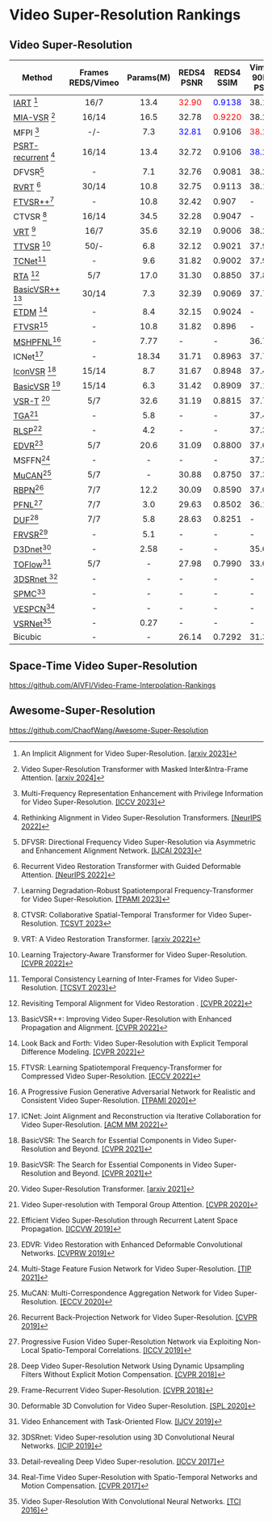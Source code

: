 # Video Super-Resolution Rankings

## Video Super-Resolution

| Method                                                                                         | Frames REDS/Vimeo | Params(M) | REDS4 PSNR                    | REDS4 SSIM                     | Vimeo-90K-T PSNR              | Vimeo-90K-T SSIM               | Vid4 PSNR                     | Vid4 SSIM                      |
|------------------------------------------------------------------------------------------------|:-----------------:|:---------:|-------------------------------|--------------------------------|-------------------------------|--------------------------------|-------------------------------|--------------------------------|
| [IART](https://github.com/kai422/IART) [^32]                                                   |       16/7        |   13.4    | <font color=red>32.90</font>  | <font color=blue>0.9138</font>  | 38.14                         | 0.9528                         | <font color=blue>28.26</font> | <font color=blue>0.8517</font> |
| [MIA-VSR](https://github.com/LabShuHangGU/MIA-VSR) [^33]                                                                                     |        16/14        |   16.5    | 32.78 | <font color=red>0.9220</font>                         | 38.22  | 0.9532                        | 28.20                         | 0.8507                         |
| MFPI [^31]                                                                                     |        -/-        |    7.3    | <font color=blue>32.81</font> | 0.9106                         | <font color=red>38.28</font>  | 0.9534                         | 28.11                         | 0.8481                         |
| [PSRT-recurrent](https://github.com/XPixelGroup/RethinkVSRAlignment) [^30]                     |       16/14       |   13.4    | 32.72                         | 0.9106                         | <font color=blue>38.27</font> | <font color=blue>0.9536</font> | 28.07                         | 0.8485                         |
| DFVSR[^29]                                                                                     |         -         |    7.1    | 32.76                         | 0.9081                         | 38.25                         | <font color=red>0.9556</font>  | 27.92                         | 0.8427                         |
| [RVRT](https://github.com/JingyunLiang/RVRT) [^28]                                             |       30/14       |   10.8    | 32.75                         | 0.9113 | 38.15                         | 0.9527                         | 27.99                         | 0.8426                         |
| [FTVSR++](https://github.com/researchmm/FTVSR)[^27]                                            |         -         |   10.8    | 32.42                         | 0.907                          | -                             | -                              | <font color=red>28.80</font>  | <font color=red>0.868</font>   |
| CTVSR [^34]                                               |       16/14        |   34.5    | 32.28                         | 0.9047                         | -                         | -                         | 28.03                         | 0.8487                         |
| [VRT](https://github.com/JingyunLiang/VRT) [^26]                                               |       16/7        |   35.6    | 32.19                         | 0.9006                         | 38.20                         | 0.9530                         | 27.93                         | 0.8425                         |
| [TTVSR](https://github.com/researchmm/TTVSR) [^25]                                             |       50/-        |    6.8    | 32.12                         | 0.9021                         | 37.92                         | 0.9526                         | 28.40                         | 0.8643                         |
| [TCNet](https://github.com/Kimsure/TCNet-for-VSR)[^24]                                         |         -         |    9.6    | 31.82                         | 0.9002                         | 37.94                         | 0.9514                         | 27.48                         | 0.8380                         |
| [RTA](https://github.com/redrock303/Revisiting-Temporal-Alignment-for-Video-Restoration) [^23] |        5/7        |   17.0    | 31.30                         | 0.8850                         | 37.84                         | 0.9498                         | 27.90                         | 0.8380                         |
| [BasicVSR++](https://github.com/ckkelvinchan/BasicVSR_PlusPlus) [^22]                          |       30/14       |    7.3    | 32.39                         | 0.9069                         | 37.79                         | 0.9500                         | 27.79                         | 0.8400                         |
| [ETDM](https://github.com/junpan19/ETDM) [^21]                                                 |         -         |    8.4    | 32.15                         | 0.9024                         | -                             | -                              | 28.81                         | 0.8725                         |
| [FTVSR](https://github.com/researchmm/FTVSR)[^20]                                              |         -         |   10.8    | 31.82                         | 0.896                          | -                             | -                              | 28.31                         | 0.860                          |
| [MSHPFNL](https://github.com/psychopa4/MSHPFNL)[^19]                                           |         -         |   7.77    | -                             | -                              | 36.75                         | 0.9406                         | 27.70                         | 0.8472                         |
| ICNet[^18]                                                                                     |         -         |   18.34   | 31.71                         | 0.8963                         | 37.72                         | 0.9477                         | 27.43                         | 0.8287                         |
| [IconVSR](https://github.com/ckkelvinchan/BasicVSR-IconVSR) [^17]                              |       15/14       |    8.7    | 31.67                         | 0.8948                         | 37.47                         | 0.9476                         | 27.39                         | 0.8279                         |
| [BasicVSR](https://github.com/ckkelvinchan/BasicVSR-IconVSR) [^17]                             |       15/14       |    6.3    | 31.42                         | 0.8909                         | 37.18                         | 0.9450                         | 27.24                         | 0.8251                         |
| [VSR-T](https://github.com/caojiezhang/VSR-Transformer) [^16]                                  |        5/7        |   32.6    | 31.19                         | 0.8815                         | 37.71                         | 0.9494                         | 27.36                         | 0.8258                         |
| [TGA](https://github.com/junpan19/VSR_TGA)[^15]                                                |         -         |    5.8    | -                             | -                              | 37.43                         | 0.9480                         | 27.19                         | 0.8213                         |
| [RLSP](https://github.com/dariofuoli/RLSP)[^14]                                                |         -         |    4.2    | -                             | -                              | 37.39                         | 0.9470                         | 27.15                         | 0.8202                         |
| [EDVR](https://github.com/xinntao/EDVR)[^13]                                                   |        5/7        |   20.6    | 31.09                         | 0.8800                         | 37.61                         | 0.9489                         | 27.35                         | 0.8264                         |
| MSFFN[^12]                                                                                     |         -         |     -     | -                             | -                              | 37.33                         | 0.9467                         | 27.23                         | 0.8218                         |
| [MuCAN](https://github.com/dvlab-research/Simple-SR)[^11]                                      |        5/7        |     -     | 30.88                         | 0.8750                         | 37.32                         | 0.9465                         | -                             | -                              |
| [RBPN](https://github.com/alterzero/RBPN-PyTorch)[^10]                                         |        7/7        |   12.2    | 30.09                         | 0.8590                         | 37.07                         | 0.9435                         | 27.12                         | 0.8180                         |
| [PFNL](https://github.com/psychopa4/PFNL)[^9]                                                  |        7/7        |    3.0    | 29.63                         | 0.8502                         | 36.14                         | 0.9363                         | 26.73                         | 0.8029                         |
| [DUF](https://github.com/HymEric/VSR-DUF-Reimplement)[^8]                                      |        7/7        |    5.8    | 28.63                         | 0.8251                         | -                             | -                              | 27.33                         | 0.8319                         |
| [FRVSR](https://github.com/msmsajjadi/FRVSR)[^7]                                               |         -         |    5.1    | -                             | -                              | -                             | -                              | 26.69                         | 0.8220                         |
| [D3Dnet](https://github.com/XinyiYing/D3Dnet)[^6]                                              |         -         |   2.58    | -                             | -                              | 35.65                         | 0.933                          | 26.52                         | 0.799                          |
| [TOFlow](https://github.com/anchen1011/toflow)[^5]                                             |        5/7        |     -     | 27.98                         | 0.7990                         | 33.08                         | 0.9054                         | 25.89                         | 0.7651                         |
| [3DSRnet ](https://github.com/sooyekim/3DSRnet)[^4]                                            |         -         |     -     | -                             | -                              | -                             | -                              | 25.71                         | 0.7588                         |
| [SPMC](https://github.com/jiangsutx/SPMC_VideoSR)[^3]                                          |         -         |     -     | -                             | -                              | -                             | -                              | 25.52                         | 0.76                           |
| [VESPCN](https://github.com/JuheonYi/VESPCN-PyTorch)[^2]                                       |         -         |     -     | -                             | -                              | -                             | -                              | 25.35                         | 0.7577                         |
| [VSRNet](https://github.com/usstdqq/vsrnet_pytorch)[^1]                                        |         -         |   0.27    | -                             | -                              | -                             | -                              | 22.81                         | 0.65                           |
| Bicubic                                                                                        |         -         |     -     | 26.14                         | 0.7292                         | 31.32                         | 0.8684                         | 23.78                         | 0.6347                         |

## Space-Time Video Super-Resolution

https://github.com/AIVFI/Video-Frame-Interpolation-Rankings

## Awesome-Super-Resolution

https://github.com/ChaofWang/Awesome-Super-Resolution

[^1]: Video Super-Resolution With Convolutional Neural Networks. [[TCI 2016]](https://ieeexplore.ieee.org/stamp/stamp.jsp?tp=&arnumber=7444187)
[^2]: Real-Time Video Super-Resolution with Spatio-Temporal Networks and Motion Compensation. [[CVPR 2017]](https://openaccess.thecvf.com/content_cvpr_2017/papers/Caballero_Real-Time_Video_Super-Resolution_CVPR_2017_paper.pdf)
[^3]: Detail-revealing Deep Video Super-resolution. [[ICCV 2017]](https://openaccess.thecvf.com/content_ICCV_2017/papers/Tao_Detail-Revealing_Deep_Video_ICCV_2017_paper.pdf)
[^4]: 3DSRnet: Video Super-resolution using 3D Convolutional Neural Networks. [[ICIP 2019]](https://arxiv.org/pdf/1812.09079.pdf)
[^5]: Video Enhancement with Task-Oriented Flow. [[IJCV 2019]](https://arxiv.org/pdf/1711.09078.pdf)
[^6]: Deformable 3D Convolution for Video Super-Resolution. [[SPL 2020]](https://arxiv.org/pdf/2004.02803.pdf)
[^7]: Frame-Recurrent Video Super-Resolution. [[CVPR 2018]](https://openaccess.thecvf.com/content_cvpr_2018/papers/Sajjadi_Frame-Recurrent_Video_Super-Resolution_CVPR_2018_paper.pdf)
[^8]: Deep Video Super-Resolution Network Using Dynamic Upsampling Filters Without Explicit Motion Compensation. [[CVPR 2018]](https://openaccess.thecvf.com/content_cvpr_2018/papers/Jo_Deep_Video_Super-Resolution_CVPR_2018_paper.pdf)
[^9]: Progressive Fusion Video Super-Resolution Network via Exploiting Non-Local Spatio-Temporal Correlations. [[ICCV 2019]](https://openaccess.thecvf.com/content_ICCV_2019/papers/Yi_Progressive_Fusion_Video_Super-Resolution_Network_via_Exploiting_Non-Local_Spatio-Temporal_Correlations_ICCV_2019_paper.pdf)
[^10]: Recurrent Back-Projection Network for Video Super-Resolution. [[CVPR 2019]](https://openaccess.thecvf.com/content_CVPR_2019/papers/Haris_Recurrent_Back-Projection_Network_for_Video_Super-Resolution_CVPR_2019_paper.pdf)
[^11]: MuCAN: Multi-Correspondence Aggregation Network for Video Super-Resolution. [[ECCV 2020]](https://www.ecva.net/papers/eccv_2020/papers_ECCV/papers/123550341.pdf)
[^12]: Multi-Stage Feature Fusion Network for Video Super-Resolution. [[TIP 2021]](https://ieeexplore.ieee.org/stamp/stamp.jsp?tp=&arnumber=9351768)
[^13]: EDVR: Video Restoration with Enhanced Deformable Convolutional Networks. [[CVPRW 2019]](https://openaccess.thecvf.com/content_CVPRW_2019/papers/NTIRE/Wang_EDVR_Video_Restoration_With_Enhanced_Deformable_Convolutional_Networks_CVPRW_2019_paper.pdf)
[^14]: Efficient Video Super-Resolution through Recurrent Latent Space Propagation. [[ICCVW 2019]](https://ieeexplore.ieee.org/stamp/stamp.jsp?tp=&arnumber=9022159)
[^15]: Video Super-resolution with Temporal Group Attention. [[CVPR 2020]](https://openaccess.thecvf.com/content_CVPR_2020/papers/Isobe_Video_Super-Resolution_With_Temporal_Group_Attention_CVPR_2020_paper.pdf)
[^16]: Video Super-Resolution Transformer. [[arxiv 2021]](https://arxiv.org/pdf/2106.06847.pdf)
[^17]: BasicVSR: The Search for Essential Components in Video Super-Resolution and Beyond. [[CVPR 2021]](https://openaccess.thecvf.com/content/CVPR2021/papers/Chan_BasicVSR_The_Search_for_Essential_Components_in_Video_Super-Resolution_and_CVPR_2021_paper.pdf)
[^18]: ICNet: Joint Alignment and Reconstruction via Iterative Collaboration for Video Super-Resolution. [[ACM MM 2022]](https://dl.acm.org/doi/pdf/10.1145/3503161.3547994)
[^19]: A Progressive Fusion Generative Adversarial Network for Realistic and Consistent Video Super-Resolution. [[TPAMI 2020]](https://ieeexplore.ieee.org/stamp/stamp.jsp?tp=&arnumber=9279273)
[^20]: FTVSR: Learning Spatiotemporal Frequency-Transformer for Compressed Video Super-Resolution. [[ECCV 2022]](https://www.ecva.net/papers/eccv_2022/papers_ECCV/papers/136780252.pdf)
[^21]: Look Back and Forth: Video Super-Resolution with Explicit Temporal Difference Modeling. [[CVPR 2022]](https://openaccess.thecvf.com/content/CVPR2022/papers/Isobe_Look_Back_and_Forth_Video_Super-Resolution_With_Explicit_Temporal_Difference_CVPR_2022_paper.pdf)
[^22]: BasicVSR++: Improving Video Super-Resolution with Enhanced Propagation and Alignment. [[CVPR 2022]](https://openaccess.thecvf.com/content/CVPR2022/papers/Chan_BasicVSR_Improving_Video_Super-Resolution_With_Enhanced_Propagation_and_Alignment_CVPR_2022_paper.pdf)
[^23]: Revisiting Temporal Alignment for Video Restoration . [[CVPR 2022]](https://openaccess.thecvf.com/content/CVPR2022/papers/Zhou_Revisiting_Temporal_Alignment_for_Video_Restoration_CVPR_2022_paper.pdf)
[^24]: Temporal Consistency Learning of Inter-Frames for Video Super-Resolution. [[TCSVT 2023]](https://ieeexplore.ieee.org/stamp/stamp.jsp?tp=&arnumber=9919163)
[^25]: Learning Trajectory-Aware Transformer for Video Super-Resolution. [[CVPR 2022]](https://openaccess.thecvf.com/content/CVPR2022/papers/Liu_Learning_Trajectory-Aware_Transformer_for_Video_Super-Resolution_CVPR_2022_paper.pdf)
[^26]: VRT: A Video Restoration Transformer. [[arxiv 2022]](https://arxiv.org/pdf/2201.12288.pdf)
[^27]: Learning Degradation-Robust Spatiotemporal Frequency-Transformer for Video Super-Resolution. [[TPAMI 2023]](https://ieeexplore.ieee.org/stamp/stamp.jsp?tp=&arnumber=10239462)
[^28]: Recurrent Video Restoration Transformer with Guided Deformable Attention. [[NeurIPS 2022]](https://openreview.net/pdf?id=GKfNB4BegL)
[^29]: DFVSR: Directional Frequency Video Super-Resolution via Asymmetric and Enhancement Alignment Network. [[IJCAI 2023]](https://www.ijcai.org/proceedings/2023/0076.pdf)
[^30]: Rethinking Alignment in Video Super-Resolution Transformers. [[NeurIPS 2022]](https://openreview.net/pdf?id=NgIf3FpcHie)
[^31]: Multi-Frequency Representation Enhancement with Privilege Information for Video Super-Resolution. [[ICCV 2023]](https://openaccess.thecvf.com/content/ICCV2023/papers/Li_Multi-Frequency_Representation_Enhancement_with_Privilege_Information_for_Video_Super-Resolution_ICCV_2023_paper.pdf)
[^32]: An Implicit Alignment for Video Super-Resolution. [[arxiv 2023]](https://arxiv.org/pdf/2305.00163.pdf)
[^33]: Video Super-Resolution Transformer with Masked Inter&Intra-Frame Attention. [[arxiv 2024]](https://arxiv.org/pdf/2401.06312.pdf)
[^34]: CTVSR: Collaborative Spatial-Temporal Transformer for Video Super-Resolution. [TCSVT 2023](https://ieeexplore.ieee.org/stamp/stamp.jsp?tp=&arnumber=10347267)
